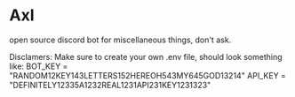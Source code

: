 # Axl
open source discord bot for miscellaneous things, don't ask.

Disclamers:
Make sure to create your own .env file, should look something like:
BOT_KEY = "RANDOM12KEY143LETTERS152HEREOH543MY645GOD13214"
API_KEY = "DEFINITELY12335A1232REAL1231API231KEY1231323"
